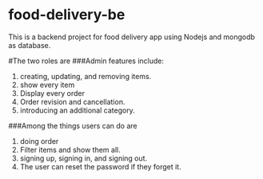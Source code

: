 # food-delivery-be
This is a backend project for food delivery app using Nodejs and mongodb as database. 

#The two roles are
###Admin features include:
1. creating, updating, and removing items.
2. show every item
3. Display every order
4. Order revision and cancellation.
5. introducing an additional category.

###Among the things users can do are
1. doing order
2. Filter items and show them all.
3. signing up, signing in, and signing out.
4. The user can reset the password if they forget it.
